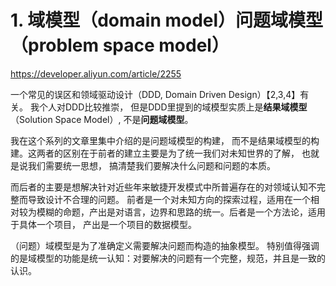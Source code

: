 # 1. 域模型（domain model）问题域模型（problem space model）


https://developer.aliyun.com/article/2255

一个常见的误区和领域驱动设计（DDD, Domain Driven Design）【2,3,4】有关。 我个人对DDD比较推崇， 但是DDD里提到的域模型实质上是**结果域模型**（Solution Space Model）, 不是**问题域模型**。 

我在这个系列的文章里集中介绍的是问题域模型的构建， 而不是结果域模型的构建。这两者的区别在于前者的建立主要是为了统一我们对未知世界的了解， 也就是说我们需要统一思想， 搞清楚我们要解决什么问题和问题的本质。 

而后者的主要是想解决针对近些年来敏捷开发模式中所普遍存在的对领域认知不完整而导致设计不合理的问题。 前者是一个对未知方向的探索过程，适用在一个相对较为模糊的命题，产出是对语言，边界和思路的统一。后者是一个方法论，适用于具体一个项目， 产出是一个项目的数据模型。



（问题）域模型是为了准确定义需要解决问题而构造的抽象模型。  特别值得强调的是域模型的功能是统一认知：对要解决的问题有一个完整，规范，并且是一致的认识。  












